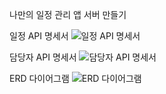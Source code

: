 나만의 일정 관리 앱 서버 만들기

일정 API 명세서
![일정 API 명세서](https://github.com/user-attachments/assets/b5d9adb3-f402-428d-9078-c305264928ab)

담당자 API 명세서
![담당자 API 명세서](https://github.com/user-attachments/assets/ee493fc2-3064-430d-af5d-e5006f4f8e79)

ERD 다이어그램
![ERD 다이어그램](https://github.com/user-attachments/assets/f515dc53-5dab-4ba7-8d59-c59d150d6137)

